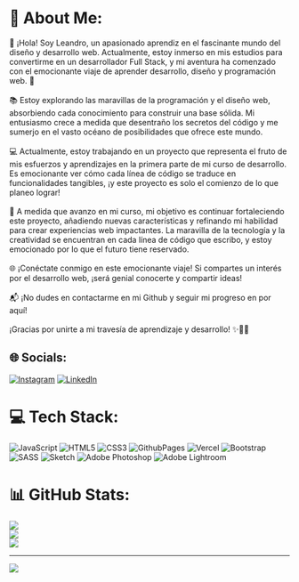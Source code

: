 # 💫 About Me:
👋 ¡Hola! Soy Leandro, un apasionado aprendiz en el fascinante mundo del diseño y desarrollo web. Actualmente, estoy inmerso en mis estudios para convertirme en un desarrollador Full Stack, y mi aventura ha comenzado con el emocionante viaje de aprender desarrollo, diseño y programación web. 🚀<br><br>📚 Estoy explorando las maravillas de la programación y el diseño web, absorbiendo cada conocimiento para construir una base sólida. Mi entusiasmo crece a medida que desentraño los secretos del código y me sumerjo en el vasto océano de posibilidades que ofrece este mundo.<br><br>💻 Actualmente, estoy trabajando en un proyecto que representa el fruto de mis esfuerzos y aprendizajes en la primera parte de mi curso de desarrollo. Es emocionante ver cómo cada línea de código se traduce en funcionalidades tangibles, ¡y este proyecto es solo el comienzo de lo que planeo lograr!<br><br>🚧 A medida que avanzo en mi curso, mi objetivo es continuar fortaleciendo este proyecto, añadiendo nuevas características y refinando mi habilidad para crear experiencias web impactantes. La maravilla de la tecnología y la creatividad se encuentran en cada línea de código que escribo, y estoy emocionado por lo que el futuro tiene reservado.<br><br>🌐 ¡Conéctate conmigo en este emocionante viaje! Si compartes un interés por el desarrollo web, ¡será genial conocerte y compartir ideas!<br><br>📬 ¡No dudes en contactarme en mi Github y seguir mi progreso en por aquí!<br><br>¡Gracias por unirte a mi travesía de aprendizaje y desarrollo! ✨🐱‍👤


## 🌐 Socials:
[![Instagram](https://img.shields.io/badge/Instagram-%23E4405F.svg?logo=Instagram&logoColor=white)](https://instagram.com/issei_shidou) [![LinkedIn](https://img.shields.io/badge/LinkedIn-%230077B5.svg?logo=linkedin&logoColor=white)](https://linkedin.com/in/https://www.linkedin.com/in/leandro-romegialli-bb5924255/) 

# 💻 Tech Stack:
![JavaScript](https://img.shields.io/badge/javascript-%23323330.svg?style=for-the-badge&logo=javascript&logoColor=%23F7DF1E) ![HTML5](https://img.shields.io/badge/html5-%23E34F26.svg?style=for-the-badge&logo=html5&logoColor=white) ![CSS3](https://img.shields.io/badge/css3-%231572B6.svg?style=for-the-badge&logo=css3&logoColor=white) ![GithubPages](https://img.shields.io/badge/github%20pages-121013?style=for-the-badge&logo=github&logoColor=white) ![Vercel](https://img.shields.io/badge/vercel-%23000000.svg?style=for-the-badge&logo=vercel&logoColor=white) ![Bootstrap](https://img.shields.io/badge/bootstrap-%238511FA.svg?style=for-the-badge&logo=bootstrap&logoColor=white) ![SASS](https://img.shields.io/badge/SASS-hotpink.svg?style=for-the-badge&logo=SASS&logoColor=white) ![Sketch](https://img.shields.io/badge/Sketch-FFB387?style=for-the-badge&logo=sketch&logoColor=black) ![Adobe Photoshop](https://img.shields.io/badge/adobe%20photoshop-%2331A8FF.svg?style=for-the-badge&logo=adobe%20photoshop&logoColor=white) ![Adobe Lightroom](https://img.shields.io/badge/Adobe%20Lightroom-31A8FF.svg?style=for-the-badge&logo=Adobe%20Lightroom&logoColor=white)
# 📊 GitHub Stats:
![](https://github-readme-stats.vercel.app/api?username=leandrocoder88&theme=nightowl&hide_border=false&include_all_commits=false&count_private=false)<br/>
![](https://github-readme-streak-stats.herokuapp.com/?user=leandrocoder88&theme=nightowl&hide_border=false)<br/>
![](https://github-readme-stats.vercel.app/api/top-langs/?username=leandrocoder88&theme=nightowl&hide_border=false&include_all_commits=false&count_private=false&layout=compact)

---
[![](https://visitcount.itsvg.in/api?id=leandrocoder88&icon=0&color=0)](https://visitcount.itsvg.in)

<!-- Proudly created with GPRM ( https://gprm.itsvg.in ) -->
